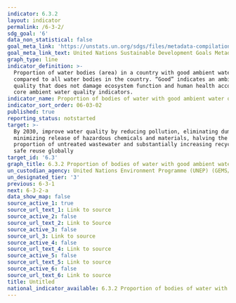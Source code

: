 ```yaml
---
indicator: 6.3.2
layout: indicator
permalink: /6-3-2/
sdg_goal: '6'
data_non_statistical: false
goal_meta_link: 'https://unstats.un.org/sdgs/files/metadata-compilation/Metadata-Goal-6.pdf '
goal_meta_link_text: United Nations Sustainable Development Goals Metadata (PDF 4.0 MB)
graph_type: line
indicator_definition: >-
  Proportion of water bodies (area) in a country with good ambient water quality
  compared to all water bodies in the country. “Good” indicates an ambient water
  quality that does not damage ecosystem function and human health according to
  core ambient water quality indicators.
indicator_name: Proportion of bodies of water with good ambient water quality
indicator_sort_order: 06-03-02
published: true
reporting_status: notstarted
target: >-
  By 2030, improve water quality by reducing pollution, eliminating dumping and
  minimizing release of hazardous chemicals and materials, halving the
  proportion of untreated wastewater and substantially increasing recycling and
  safe reuse globally
target_id: '6.3'
graph_title: 6.3.2 Proportion of bodies of water with good ambient water quality
un_custodian_agency: United Nations Environment Programme (UNEP) (GEMS/Water)
un_designated_tier: '3'
previous: 6-3-1
next: 6-3-2-a
data_show_map: false
source_active_1: true
source_url_text_1: Link to source
source_active_2: false
source_url_text_2: Link to Source
source_active_3: false
source_url_3: Link to source
source_active_4: false
source_url_text_4: Link to source
source_active_5: false
source_url_text_5: Link to source
source_active_6: false
source_url_text_6: Link to source
title: Untitled
national_indicator_available: 6.3.2 Proportion of bodies of water with good ambient water quality
---
```

